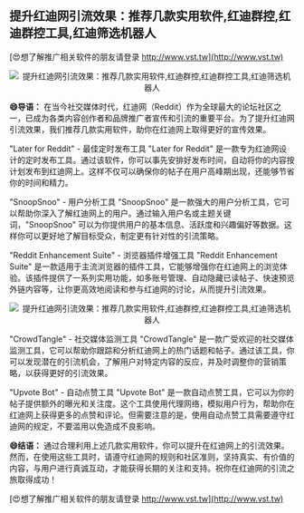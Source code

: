 ## **提升红迪网引流效果：推荐几款实用软件,红迪群控,红迪群控工具,红迪筛选机器人**

[😍想了解推广相关软件的朋友请登录 http://www.vst.tw](http://www.vst.tw)

 <center><img src="https://vst.tw/MP4/tuiguang/png/6.png" alt="提升红迪网引流效果：推荐几款实用软件,红迪群控,红迪群控工具,红迪筛选机器人"></center>

**😄导语：**
在当今社交媒体时代，红迪网（Reddit）作为全球最大的论坛社区之一，已成为各类内容创作者和品牌推广者宣传和引流的重要平台。为了提升红迪网引流效果，我们推荐几款实用软件，助你在红迪网上取得更好的宣传效果。

"Later for Reddit" - 最佳定时发布工具
"Later for Reddit" 是一款专为红迪网设计的定时发布工具。通过该软件，你可以事先安排好发布时间，自动将你的内容按计划发布到红迪网上。这样不仅可以确保你的帖子在用户高峰期出现，还能够节省你的时间和精力。

"SnoopSnoo" - 用户分析工具
"SnoopSnoo" 是一款强大的用户分析工具，它可以帮助你深入了解红迪网上的用户。通过输入用户名或主题关键词，"SnoopSnoo" 可以为你提供用户的基本信息、活跃度和兴趣偏好等数据。这样你可以更好地了解目标受众，制定更有针对性的引流策略。

"Reddit Enhancement Suite" - 浏览器插件增强工具
"Reddit Enhancement Suite" 是一款适用于主流浏览器的插件工具，它能够增强你在红迪网上的浏览体验。该插件提供了一系列实用功能，如多账号管理、自动隐藏已读帖子、快速预览外链内容等，让你更高效地阅读和参与红迪网的讨论，从而提升引流效果。

 <center><img src="https://vst.tw/MP4/tuiguang/png/8.png" alt="提升红迪网引流效果：推荐几款实用软件,红迪群控,红迪群控工具,红迪筛选机器人"></center>

"CrowdTangle" - 社交媒体监测工具
"CrowdTangle" 是一款广受欢迎的社交媒体监测工具，它可以帮助你跟踪和分析红迪网上的热门话题和帖子。通过该工具，你可以发现潜在的引流机会，了解用户对特定内容的反应，并及时调整你的营销策略，以获得更好的引流效果。

"Upvote Bot" - 自动点赞工具
"Upvote Bot" 是一款自动点赞工具，它可以为你的帖子提供额外的曝光和关注度。这个工具使用代理网络，模拟用户行为，帮助你在红迪网上获得更多的点赞和评论。但需要注意的是，使用自动点赞工具需要遵守红迪网的规定，不要滥用以免造成不良影响。

**😄结语：**
通过合理利用上述几款实用软件，你可以提升在红迪网上的引流效果。然而，在使用这些工具时，请遵守红迪网的规则和社区准则，坚持真实、有价值的内容，与用户进行真诚互动，才能获得长期的关注和支持。祝你在红迪网的引流之旅取得成功！

[😍想了解推广相关软件的朋友请登录 http://www.vst.tw](http://www.vst.tw)



